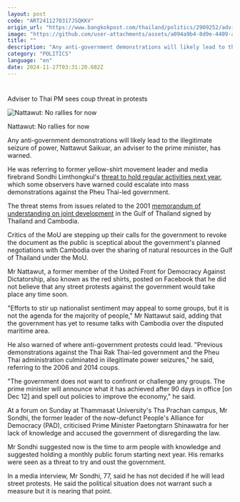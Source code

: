 ```yaml
---
layout: post
code: "ART2411270317JSQKKV"
origin_url: "https://www.bangkokpost.com/thailand/politics/2909252/adviser-to-thai-pm-sees-coup-threat-in-protests"
image: "https://github.com/user-attachments/assets/a094a9b4-8d9e-4409-a747-68d859915473"
title: ""
description: "Any anti-government demonstrations will likely lead to the illegitimate seizure of power, Nattawut Saikuar, an adviser to the prime minister, has warned."
category: "POLITICS"
language: "en"
date: 2024-11-27T03:31:20.682Z
---
```


# 

Adviser to Thai PM sees coup threat in protests

![Nattawut: No rallies for now](https://github.com/user-attachments/assets/83d46d9f-41cf-43ea-8da4-6eb4915caa8c)

Nattawut: No rallies for now

Any anti-government demonstrations will likely lead to the illegitimate seizure of power, Nattawut Saikuar, an adviser to the prime minister, has warned.

He was referring to former yellow-shirt movement leader and media firebrand Sondhi Limthongkul's [threat to hold regular activities next year](https://www.bangkokpost.com/thailand/politics/2875718/pm-urges-dialogue-over-sondhis-protest-plans), which some observers have warned could escalate into mass demonstrations against the Pheu Thai-led government.

The threat stems from issues related to the 2001 [memorandum of understanding on joint development](https://www.bangkokpost.com/thailand/general/2906297/scrapping-cambodia-pact-not-feasible) in the Gulf of Thailand signed by Thailand and Cambodia.

Critics of the MoU are stepping up their calls for the government to revoke the document as the public is sceptical about the government's planned negotiations with Cambodia over the sharing of natural resources in the Gulf of Thailand under the MoU.

Mr Nattawut, a former member of the United Front for Democracy Against Dictatorship, also known as the red shirts, posted on Facebook that he did not believe that any street protests against the government would take place any time soon.

"Efforts to stir up nationalist sentiment may appeal to some groups, but it is not the agenda for the majority of people," Mr Nattawut said, adding that the government has yet to resume talks with Cambodia over the disputed maritime area.

He also warned of where anti-government protests could lead. "Previous demonstrations against the Thai Rak Thai-led government and the Pheu Thai administration culminated in illegitimate power seizures," he said, referring to the 2006 and 2014 coups.

"The government does not want to confront or challenge any groups. The prime minister will announce what it has achieved after 90 days in office \[on Dec 12\] and spell out policies to improve the economy," he said.

At a forum on Sunday at Thammasat University's Tha Prachan campus, Mr Sondhi, the former leader of the now-defunct People's Alliance for Democracy (PAD), criticised Prime Minister Paetongtarn Shinawatra for her lack of knowledge and accused the government of disregarding the law.

Mr Sondhi suggested now is the time to arm people with knowledge and suggested holding a monthly public forum starting next year. His remarks were seen as a threat to try and oust the government.

In a media interview, Mr Sondhi, 77, said he has not decided if he will lead street protests. He said the political situation does not warrant such a measure but it is nearing that point.